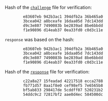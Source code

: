 Hash of the [`challenge`](https://ppot.blob.core.windows.net/public/challenge_0013) file for verification:

```
        e83607eb 942b3ac1 394dfb2a 36b465a0
        3bcea042 a8bceafe 16daa05d 7dc143dd
        d9c3e807 7490083b be2839ad 8be6bbdd
        f1e90896 d14eab37 0ea33fd0 c0d3c11e
```

`response` was based on the hash:

```
        e83607eb 942b3ac1 394dfb2a 36b465a0
        3bcea042 a8bceafe 16daa05d 7dc143dd
        d9c3e807 7490083b be2839ad 8be6bbdd
        f1e90896 d14eab37 0ea33fd0 c0d3c11e
```

Hash of the [`response`](https://ppot.blob.core.windows.net/public/response_0013_kevin) file for verification:

```
        c22a8a27 15feadad 42217518 ecca2788
        fb771d57 8aa1f8e0 cef98ef5 7e6565b8
        bf5ab833 298417de 5cddff07 520231b2
        54ddc9c2 72817bf2 aae0d4ec 584500dc
```
